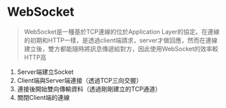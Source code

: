 # WebSocket
> WebSocket是一種基於TCP連線的位於Application Layer的協定。在連線的初期和HTTP一樣，是透過client端請求，server才做回應，然而在連線建立後，雙方都能隨時將訊息傳遞給對方，因此使用WebSocket的效率較HTTP高
1. Server端建立Socket
2. Client端與Server端連接（透過TCP三向交握）
3. 連接後開始雙向傳輸資料（透過剛剛建立的TCP通道）
4. 關閉Client端的連線
